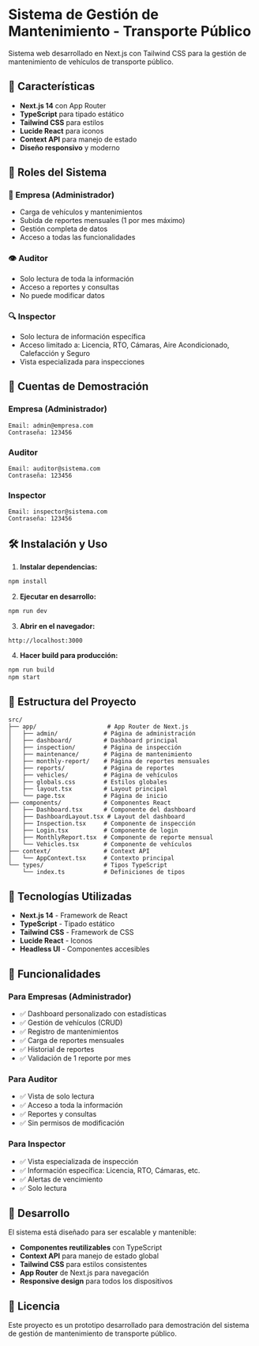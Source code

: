 # Sistema de Gestión de Mantenimiento - Transporte Público

Sistema web desarrollado en Next.js con Tailwind CSS para la gestión de mantenimiento de vehículos de transporte público.

## 🚀 Características

- **Next.js 14** con App Router
- **TypeScript** para tipado estático
- **Tailwind CSS** para estilos
- **Lucide React** para iconos
- **Context API** para manejo de estado
- **Diseño responsivo** y moderno

## 👥 Roles del Sistema

### 🏢 Empresa (Administrador)
- Carga de vehículos y mantenimientos
- Subida de reportes mensuales (1 por mes máximo)
- Gestión completa de datos
- Acceso a todas las funcionalidades

### 👁️ Auditor
- Solo lectura de toda la información
- Acceso a reportes y consultas
- No puede modificar datos

### 🔍 Inspector
- Solo lectura de información específica
- Acceso limitado a: Licencia, RTO, Cámaras, Aire Acondicionado, Calefacción y Seguro
- Vista especializada para inspecciones

## 🔐 Cuentas de Demostración

### Empresa (Administrador)
```
Email: admin@empresa.com
Contraseña: 123456
```

### Auditor
```
Email: auditor@sistema.com
Contraseña: 123456
```

### Inspector
```
Email: inspector@sistema.com
Contraseña: 123456
```

## 🛠️ Instalación y Uso

1. **Instalar dependencias:**
```bash
npm install
```

2. **Ejecutar en desarrollo:**
```bash
npm run dev
```

3. **Abrir en el navegador:**
```
http://localhost:3000
```

4. **Hacer build para producción:**
```bash
npm run build
npm start
```

## 📁 Estructura del Proyecto

```
src/
├── app/                    # App Router de Next.js
│   ├── admin/             # Página de administración
│   ├── dashboard/         # Dashboard principal
│   ├── inspection/        # Página de inspección
│   ├── maintenance/       # Página de mantenimiento
│   ├── monthly-report/    # Página de reportes mensuales
│   ├── reports/           # Página de reportes
│   ├── vehicles/          # Página de vehículos
│   ├── globals.css        # Estilos globales
│   ├── layout.tsx         # Layout principal
│   └── page.tsx           # Página de inicio
├── components/            # Componentes React
│   ├── Dashboard.tsx      # Componente del dashboard
│   ├── DashboardLayout.tsx # Layout del dashboard
│   ├── Inspection.tsx     # Componente de inspección
│   ├── Login.tsx          # Componente de login
│   ├── MonthlyReport.tsx  # Componente de reporte mensual
│   └── Vehicles.tsx       # Componente de vehículos
├── context/               # Context API
│   └── AppContext.tsx     # Contexto principal
└── types/                 # Tipos TypeScript
    └── index.ts           # Definiciones de tipos
```

## 🎨 Tecnologías Utilizadas

- **Next.js 14** - Framework de React
- **TypeScript** - Tipado estático
- **Tailwind CSS** - Framework de CSS
- **Lucide React** - Iconos
- **Headless UI** - Componentes accesibles

## 📱 Funcionalidades

### Para Empresas (Administrador)
- ✅ Dashboard personalizado con estadísticas
- ✅ Gestión de vehículos (CRUD)
- ✅ Registro de mantenimientos
- ✅ Carga de reportes mensuales
- ✅ Historial de reportes
- ✅ Validación de 1 reporte por mes

### Para Auditor
- ✅ Vista de solo lectura
- ✅ Acceso a toda la información
- ✅ Reportes y consultas
- ✅ Sin permisos de modificación

### Para Inspector
- ✅ Vista especializada de inspección
- ✅ Información específica: Licencia, RTO, Cámaras, etc.
- ✅ Alertas de vencimiento
- ✅ Solo lectura

## 🔧 Desarrollo

El sistema está diseñado para ser escalable y mantenible:

- **Componentes reutilizables** con TypeScript
- **Context API** para manejo de estado global
- **Tailwind CSS** para estilos consistentes
- **App Router** de Next.js para navegación
- **Responsive design** para todos los dispositivos

## 📄 Licencia

Este proyecto es un prototipo desarrollado para demostración del sistema de gestión de mantenimiento de transporte público.